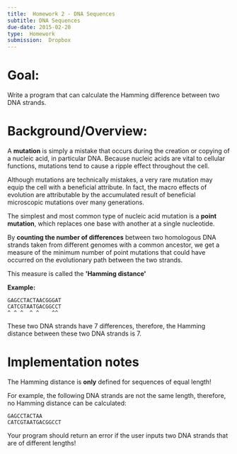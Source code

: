 ```yaml
---
title:  Homework 2 - DNA Sequences
subtitle: DNA Sequences
due-date: 2015-02-20
type:  Homework
submission:  Dropbox
---
```


# Goal:

Write a program that can calculate the Hamming difference between two DNA strands.

# Background/Overview:

A **mutation** is simply a mistake that occurs during the creation or copying of a nucleic acid, in particular DNA. Because nucleic acids are vital to cellular functions, mutations tend to cause a ripple effect throughout the cell.

Although mutations are technically mistakes, a very rare mutation may equip the cell with a beneficial attribute. In fact, the macro effects of evolution are attributable by the accumulated result of beneficial microscopic mutations over many generations.


The simplest and most common type of nucleic acid mutation is a **point
mutation**, which replaces one base with another at a single nucleotide.

By **counting the number of differences** between two homologous DNA strands taken from different genomes with a common ancestor, we get a measure of the minimum number of point mutations that could have occurred on the evolutionary path between the two strands.

This measure is called the **'Hamming distance'**

**Example:**

    GAGCCTACTAACGGGAT
    CATCGTAATGACGGCCT
    ^ ^ ^  ^ ^    ^^


These two DNA strands have 7 differences, therefore, the Hamming distance between these two DNA strands is 7.


# Implementation notes

The Hamming distance is **only** defined for sequences of equal length!

For example, the following DNA strands are not the same length, therefore, no Hamming distance can be calculated:

    GAGCCTACTAA
    CATCGTAATGACGGCCT
    

Your program should return an error if the user inputs two DNA strands that are of different lengths!


